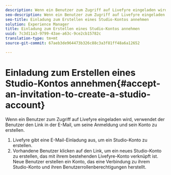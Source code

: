 ```yaml
---
description: Wenn ein Benutzer zum Zugriff auf Livefyre eingeladen wird, verwendet der Benutzer den Link in der E-Mail, um seine Anmeldung und sein Konto zu erstellen.
seo-description: Wenn ein Benutzer zum Zugriff auf Livefyre eingeladen wird, verwendet der Benutzer den Link in der E-Mail, um seine Anmeldung und sein Konto zu erstellen.
seo-title: Einladung zum Erstellen eines Studio-Kontos annehmen
solution: Experience Manager
title: Einladung zum Erstellen eines Studio-Kontos annehmen
uuid: 7c3d11a3-9799-43ae-a63c-9ce2cb15782c
translation-type: tm+mt
source-git-commit: 67aeb3de964473b326c88c3a3f81ff48a6a12652

---
```



# Einladung zum Erstellen eines Studio-Kontos annehmen{#accept-an-invitation-to-create-a-studio-account}

Wenn ein Benutzer zum Zugriff auf Livefyre eingeladen wird, verwendet der Benutzer den Link in der E-Mail, um seine Anmeldung und sein Konto zu erstellen.

1. Livefyre gibt eine E-Mail-Einladung aus, um ein Studio-Konto zu erstellen.
1. Vorhandene Benutzer klicken auf den Link, um ein neues Studio-Konto zu erstellen, das mit ihrem bestehenden Livefyre-Konto verknüpft ist. Neue Benutzer erstellen ein Konto, das eine Verbindung zu ihrem Studio-Konto und ihren Benutzerrollenberechtigungen herstellt.
